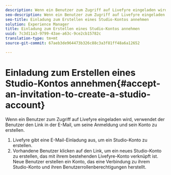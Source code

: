 ```yaml
---
description: Wenn ein Benutzer zum Zugriff auf Livefyre eingeladen wird, verwendet der Benutzer den Link in der E-Mail, um seine Anmeldung und sein Konto zu erstellen.
seo-description: Wenn ein Benutzer zum Zugriff auf Livefyre eingeladen wird, verwendet der Benutzer den Link in der E-Mail, um seine Anmeldung und sein Konto zu erstellen.
seo-title: Einladung zum Erstellen eines Studio-Kontos annehmen
solution: Experience Manager
title: Einladung zum Erstellen eines Studio-Kontos annehmen
uuid: 7c3d11a3-9799-43ae-a63c-9ce2cb15782c
translation-type: tm+mt
source-git-commit: 67aeb3de964473b326c88c3a3f81ff48a6a12652

---
```



# Einladung zum Erstellen eines Studio-Kontos annehmen{#accept-an-invitation-to-create-a-studio-account}

Wenn ein Benutzer zum Zugriff auf Livefyre eingeladen wird, verwendet der Benutzer den Link in der E-Mail, um seine Anmeldung und sein Konto zu erstellen.

1. Livefyre gibt eine E-Mail-Einladung aus, um ein Studio-Konto zu erstellen.
1. Vorhandene Benutzer klicken auf den Link, um ein neues Studio-Konto zu erstellen, das mit ihrem bestehenden Livefyre-Konto verknüpft ist. Neue Benutzer erstellen ein Konto, das eine Verbindung zu ihrem Studio-Konto und ihren Benutzerrollenberechtigungen herstellt.
